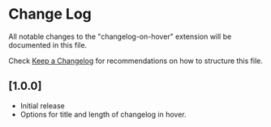 # Change Log

All notable changes to the "changelog-on-hover" extension will be documented in this file.

Check [Keep a Changelog](http://keepachangelog.com/) for recommendations on how to structure this file.

## [1.0.0]

-   Initial release
-   Options for title and length of changelog in hover.
